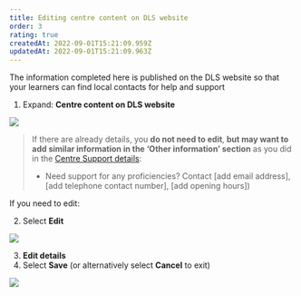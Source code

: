 ```yaml
---
title: Editing centre content on DLS website
order: 3
rating: true
createdAt: 2022-09-01T15:21:09.959Z
updatedAt: 2022-09-01T15:21:09.963Z
---
```

The information completed here is published on the DLS website so that your learners can find local contacts for help and support

1. Expand: **Centre content on DLS website**

![](/img/ccm-ca_centre-configuration_centre-content-on-website.png)

> If there are already details, you **do not need to edit**, **but may want to add similar information in the ‘Other information’ section** as you did in the [Centre Support details](/user-guide/centremanager/02-centre-management/configuring-centre-details/edit-centre-details):
>
> * Need support for any proficiencies? Contact \[add email address], \[add telephone contact number], \[add opening hours])

If you need to edit:

2. Select **Edit** 

![](/img/ccm-ca_centre-configuration_centre-content-on-website_edit.png)

3. **Edit details**
4. Select **Save** (or alternatively select **Cancel** to exit)

![](/img/ccm-ca_centre-configuration_centre-content-on-website_edit-details.png)